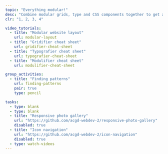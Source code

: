 ```yaml
---
topic: "Everything modular!"
desc: "Combine modular grids, type and CSS components together to get a website running quickly."
clr: "1, 2, 3, 4"

video_tutorials:
  - title: "Modular website layout"
    url: modular-layout
  - title: "Gridifier cheat sheet"
    url: gridifier-cheat-sheet
  - title: "Typografier cheat sheet"
    url: typografier-cheat-sheet
  - title: "Modulifier cheat sheet"
    url: modulifier-cheat-sheet

group_activities:
  - title: "Finding patterns"
    url: finding-patterns
    pair: true
    type: pencil

tasks:
  - type: blank
  - type: blank
  - title: "Responsive photo gallery"
    url: "https://github.com/acgd-webdev-2/responsive-photo-gallery"
    disabled: true
  - title: "Icon navigation"
    url: "https://github.com/acgd-webdev-2/icon-navigation"
    disabled: true
  - type: watch-videos
---
```

